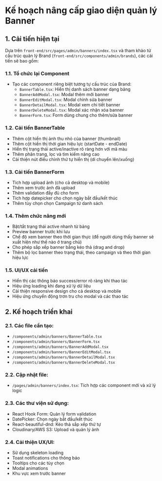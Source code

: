 # Kế hoạch nâng cấp giao diện quản lý Banner

## 1. Cải tiến hiện tại

Dựa trên `front-end/src/pages/admin/banners/index.tsx` và tham khảo từ cấu trúc quản lý Brand (`front-end/src/components/admin/brands`), các cải tiến sẽ bao gồm:

### 1.1. Tổ chức lại Component
- Tạo các component riêng biệt tương tự cấu trúc của Brand:
  - `BannerTable.tsx`: Hiển thị danh sách banner dạng bảng
  - `BannerAddModal.tsx`: Modal thêm mới banner
  - `BannerEditModal.tsx`: Modal chỉnh sửa banner
  - `BannerDetailModal.tsx`: Modal xem chi tiết banner
  - `BannerDeleteModal.tsx`: Modal xác nhận xóa banner
  - `BannerForm.tsx`: Form dùng chung cho thêm/sửa banner

### 1.2. Cải tiến BannerTable
- Thêm cột hiển thị ảnh thu nhỏ của banner (thumbnail)
- Thêm cột hiển thị thời gian hiệu lực (startDate - endDate)
- Hiển thị trạng thái active/inactive rõ ràng hơn với mã màu
- Thêm phân trang, lọc và tìm kiếm nâng cao
- Cải thiện nút điều chỉnh thứ tự hiển thị (di chuyển lên/xuống)

### 1.3. Cải tiến BannerForm
- Tích hợp upload ảnh (cho cả desktop và mobile)
- Thêm xem trước ảnh đã upload
- Thêm validation đầy đủ cho form
- Tích hợp datepicker cho chọn ngày bắt đầu/kết thúc
- Thêm tùy chọn chọn Campaign từ danh sách

### 1.4. Thêm chức năng mới
- Bật/tắt trạng thái active nhanh từ bảng
- Preview banner trước khi lưu
- Chế độ xem banner theo thời gian thực (để người dùng thấy banner sẽ xuất hiện như thế nào ở trang chủ)
- Cho phép sắp xếp banner bằng kéo thả (drag and drop)
- Thêm bộ lọc banner theo trạng thái, theo campaign và theo thời gian hiệu lực

### 1.5. UI/UX cải tiến
- Hiển thị các thông báo success/error rõ ràng khi thao tác
- Hiệu ứng loading khi đang xử lý dữ liệu
- Cải thiện responsive design cho cả desktop và mobile
- Hiệu ứng chuyển động trơn tru cho modal và các thao tác

## 2. Kế hoạch triển khai

### 2.1. Các file cần tạo:
- `/components/admin/banners/BannerTable.tsx`
- `/components/admin/banners/BannerForm.tsx`
- `/components/admin/banners/BannerAddModal.tsx`
- `/components/admin/banners/BannerEditModal.tsx`
- `/components/admin/banners/BannerDetailModal.tsx`
- `/components/admin/banners/BannerDeleteModal.tsx`

### 2.2. Cập nhật file:
- `/pages/admin/banners/index.tsx`: Tích hợp các component mới và xử lý logic

### 2.3. Các thư viện sử dụng:
- React Hook Form: Quản lý form validation
- DatePicker: Chọn ngày bắt đầu/kết thúc
- React-beautiful-dnd: Kéo thả sắp xếp thứ tự
- Cloudinary/AWS S3: Upload và quản lý ảnh

### 2.4. Cải thiện UX/UI:
- Sử dụng skeleton loading
- Toast notifications cho thông báo
- Tooltips cho các tùy chọn
- Modal animations
- Khu vực xem trước banner 